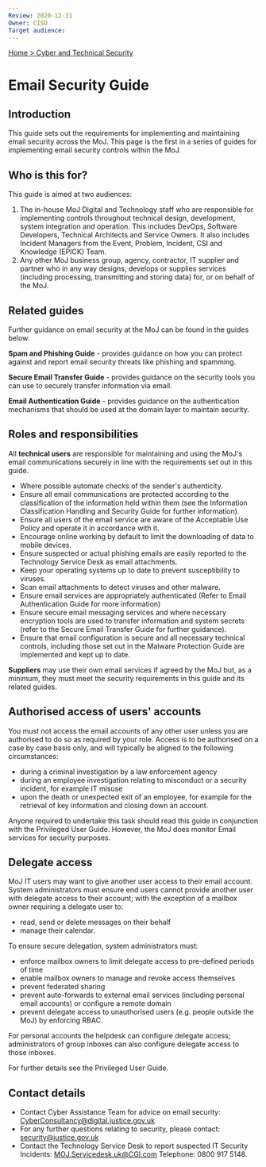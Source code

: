 ```yaml
---
Review: 2020-12-31
Owner: CISO
Target audience:
---
```


[Home > Cyber and Technical Security](home-security-policies-guides.md)

# Email Security Guide

## Introduction

This guide sets out the requirements for implementing and maintaining email security across the MoJ. This page is the first in a series of guides for implementing email security controls within the MoJ.

## Who is this for?     
This guide is aimed at two audiences:
1. The in-house MoJ Digital and Technology staff who are responsible for implementing controls throughout technical design, development, system integration and operation. This includes DevOps, Software Developers, Technical Architects and Service Owners. It also includes Incident Managers from the Event, Problem, Incident, CSI and Knowledge (EPICK) Team.
2. Any other MoJ business group, agency, contractor, IT supplier and partner who in any way designs, develops or supplies services (including processing, transmitting and storing data) for, or on behalf of the MoJ.

## Related guides
Further guidance on email security at the MoJ can be found in the guides below.

**Spam and Phishing Guide** - provides guidance on how you can protect against and report email security threats like phishing and spamming.

**Secure Email Transfer Guide** - provides guidance on the security tools you can use to securely transfer information via email.

**Email Authentication Guide** - provides guidance on the authentication mechanisms that should be used at the domain layer to maintain security.

## Roles and responsibilities  
All **technical users** are responsible for maintaining and using the MoJ's email communications securely in line with the requirements set out in this guide.
* Where possible automate checks of the sender's authenticity.
* Ensure all email communications are protected according to the classification of the information held within them (see the Information Classification Handling and Security Guide for further information).
* Ensure all users of the email service are aware of the Acceptable Use Policy and operate it in accordance with it.
* Encourage online working by default to limit the downloading of data to mobile devices.
* Ensure suspected or actual phishing emails are easily reported to the Technology Service Desk as email attachments.
* Keep your operating systems up to date to prevent susceptibility to viruses.
* Scan email attachments to detect viruses and other malware.
* Ensure email services are appropriately authenticated (Refer to Email Authentication Guide for more information)
* Ensure secure email messaging services and where necessary encryption tools are used to transfer information and system secrets (refer to the Secure Email Transfer Guide for further guidance).
* Ensure that email configuration is secure and all necessary technical controls, including those set out in the Malware Protection Guide are implemented and kept up to date.

**Suppliers** may use their own email services if agreed by the MoJ but, as a minimum, they must meet the security requirements in this guide and its related guides.

## Authorised access of users' accounts
You must not access the email accounts of any other user unless you are authorised to do so as required by your role. Access is to be authorised on a case by case basis only, and will typically be aligned to the following circumstances:

* during a criminal investigation by a law enforcement agency
* during an employee investigation relating to misconduct or a security incident, for example IT misuse
* upon the death or unexpected exit of an employee, for example for the retrieval of key information and closing down an account.  

Anyone required to undertake this task should read this guide in conjunction with the Privileged User Guide.
However, the MoJ does monitor Email services for security purposes.

## Delegate access
MoJ IT users may want to give another user access to their email account. System administrators must ensure end users cannot provide another user with delegate access to their account; with the exception of a mailbox owner requiring a delegate user to:

* read, send or delete messages on their behalf
* manage their calendar.

To ensure secure delegation, system administrators must:

* enforce mailbox owners to limit delegate access to pre-defined periods of time
* enable mailbox owners to manage and revoke access themselves
* prevent federated sharing
* prevent auto-forwards to external email services (including personal email accounts) or configure a remote domain
* prevent delegate access to unauthorised users (e.g. people outside the MoJ) by enforcing RBAC.

For personal accounts the helpdesk can configure delegate access; administrators of group inboxes can also configure delegate access to those inboxes.

For further details see the Privileged User Guide.

## Contact details

* Contact Cyber Assistance Team for advice on email security: [CyberConsultancy@digital.justice.gov.uk](mailto:CyberConsultancy@digital.justice.gov.uk)
* For any further questions relating to security, please contact: [security@justice.gov.uk](mailto:security@justice.gov.uk)
* Contact the Technology Service Desk to report suspected IT Security Incidents: [MOJ.Servicedesk.uk@CGI.com](mailto:MOJ.Servicedesk.uk@CGI.com) Telephone: 0800 917 5148.
